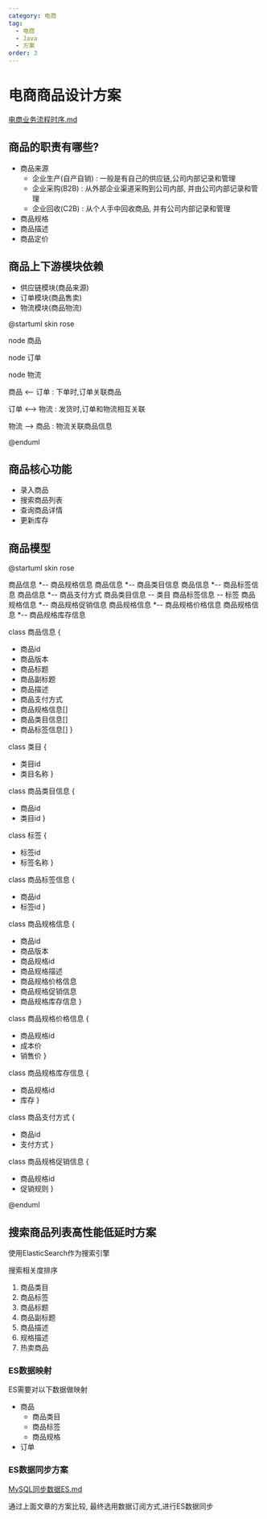 ```yaml
---
category: 电商
tag:
  - 电商
  - Java
  - 方案
order: 3
---
```


# 电商商品设计方案

[电商业务流程时序.md](%E7%94%B5%E5%95%86%E4%B8%9A%E5%8A%A1%E6%B5%81%E7%A8%8B%E6%97%B6%E5%BA%8F.md)

<!-- @include: ./电商业务流程时序.md#uml -->

## 商品的职责有哪些?

- 商品来源
  - 企业生产(自产自销) : 一般是有自己的供应链,公司内部记录和管理
  - 企业采购(B2B) : 从外部企业渠道采购到公司内部, 并由公司内部记录和管理
  - 企业回收(C2B) : 从个人手中回收商品, 并有公司内部记录和管理
- 商品规格
- 商品描述
- 商品定价

## 商品上下游模块依赖

- 供应链模块(商品来源)
- 订单模块(商品售卖)
- 物流模块(商品物流)

@startuml
skin rose 

node 商品

node 订单

node 物流


商品 <-- 订单 : 下单时,订单关联商品

订单 <--> 物流 : 发货时,订单和物流相互关联

物流 --> 商品 : 物流关联商品信息

@enduml

## 商品核心功能

- 录入商品
- 搜索商品列表
- 查询商品详情
- 更新库存

## 商品模型

@startuml
skin rose 

商品信息 *-- 商品规格信息
商品信息 *-- 商品类目信息
商品信息 *-- 商品标签信息
商品信息 *-- 商品支付方式
商品类目信息 -- 类目
商品标签信息 -- 标签
商品规格信息 *-- 商品规格促销信息
商品规格信息 *-- 商品规格价格信息
商品规格信息 *-- 商品规格库存信息

class 商品信息 {
  + 商品id
  + 商品版本
  + 商品标题
  + 商品副标题
  + 商品描述
  + 商品支付方式
  + 商品规格信息[]
  + 商品类目信息[]
  + 商品标签信息[]
}

class 类目 {
  + 类目id
  + 类目名称
}

class 商品类目信息 {
  + 商品id
  + 类目id
}

class 标签 {
  + 标签id
  + 标签名称
}

class 商品标签信息 {
  + 商品id
  + 标签id
}

class 商品规格信息 {
  + 商品id
  + 商品版本
  + 商品规格id
  + 商品规格描述
  + 商品规格价格信息
  + 商品规格促销信息
  + 商品规格库存信息
}

class 商品规格价格信息 {
  + 商品规格id
  + 成本价
  + 销售价
}

class 商品规格库存信息 {
  + 商品规格id
  + 库存
}

class 商品支付方式 {
  + 商品id
  + 支付方式
}

class 商品规格促销信息 {
  + 商品规格id
  + 促销规则
}

@enduml

## 搜索商品列表高性能低延时方案

使用ElasticSearch作为搜索引擎

搜索相关度排序
1. 商品类目
2. 商品标签
2. 商品标题
2. 商品副标题
3. 商品描述
4. 规格描述
5. 热卖商品

### ES数据映射
ES需要对以下数据做映射

- 商品
  - 商品类目
  - 商品标签
  - 商品规格
- 订单

### ES数据同步方案

[MySQL同步数据ES.md](../ElasticSearch/MySQL同步数据ES.md)

通过上面文章的方案比较, 最终选用数据订阅方式,进行ES数据同步






